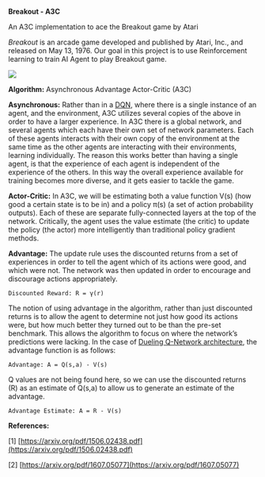 **Breakout - A3C**

An A3C implementation to ace the Breakout game by Atari

   _Breakout_ is an arcade game developed and published by Atari, Inc., and released on May 13, 1976. Our goal in this project is to use Reinforcement learning to train AI Agent to play Breakout game.

![](https://miro.medium.com/max/1392/1*YtnGhtSAMnnHSL8PvS7t_w.png)

**Algorithm:** Asynchronous Advantage Actor-Critic (A3C)

**Asynchronous:** Rather than in a [DQN](https://medium.com/@awjuliani/simple-reinforcement-learning-with-tensorflow-part-4-deep-q-networks-and-beyond-8438a3e2b8df), where there is a single instance of an agent, and the environment, A3C utilizes several copies of the above in order to have a larger experience. In A3C there is a global network, and several agents which each have their own set of network parameters. Each of these agents interacts with their own copy of the environment at the same time as the other agents are interacting with their environments, learning individually. The reason this works better than having a single agent, is that the experience of each agent is independent of the experience of the others. In this way the overall experience available for training becomes more diverse, and it gets easier to tackle the game.

**Actor-Critic:** In A3C, we will be estimating both a value function V(s) (how good a certain state is to be in) and a policy π(s) (a set of action probability outputs). Each of these are separate fully-connected layers at the top of the network. Critically, the agent uses the value estimate (the critic) to update the policy (the actor) more intelligently than traditional policy gradient methods.

**Advantage:** The update rule uses the discounted returns from a set of experiences in order to tell the agent which of its actions were good, and which were not. The network was then updated in order to encourage and discourage actions appropriately.

```Discounted Reward: R = γ(r)```

The notion of using advantage in the algorithm, rather than just discounted returns is to allow the agent to determine not just how good its actions were, but how much better they turned out to be than the pre-set benchmark. This allows the algorithm to focus on where the network’s predictions were lacking. In the case of [Dueling Q-Network architecture](https://medium.com/@awjuliani/simple-reinforcement-learning-with-tensorflow-part-4-deep-q-networks-and-beyond-8438a3e2b8df), the advantage function is as follows:

```Advantage: A = Q(s,a) - V(s)```

Q values are not being found here, so we can use the discounted returns (R) as an estimate of Q(s,a) to allow us to generate an estimate of the advantage.

```Advantage Estimate: A = R - V(s)```



**References:**

[1] [https://arxiv.org/pdf/1506.02438.pdf](https://arxiv.org/pdf/1506.02438.pdf)

[2] [https://arxiv.org/pdf/1607.05077](https://arxiv.org/pdf/1607.05077)
